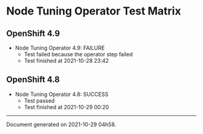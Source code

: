 
Node Tuning Operator Test Matrix
================================

OpenShift 4.9
-------------


* Node Tuning Operator 4.9: FAILURE
  - Test failed because the operator step failed
  - Test finished at 2021-10-28 23:42

OpenShift 4.8
-------------


* Node Tuning Operator 4.8: SUCCESS
  - Test passed
  - Test finished at 2021-10-29 00:20


---
Document generated on 2021-10-29 04h58.
